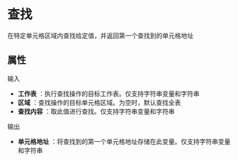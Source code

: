 # 查找

在特定单元格区域内查找给定值，并返回第一个查找到的单元格地址

## 属性

输入

- **工作表** ：执行查找操作的目标工作表。仅支持字符串变量和字符串
- **区域** ：查找操作的目标单元格区域。为空时，默认查找全表
- **查找内容** ：取此值进行查找。仅支持字符串变量和字符串

输出

- **单元格地址** ：将查找到的第一个单元格地址存储在此变量。仅支持字符串变量和字符串
